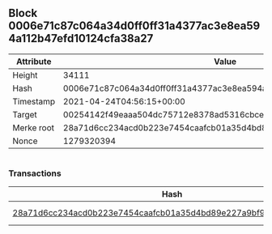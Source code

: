 ## Block 0006e71c87c064a34d0ff0ff31a4377ac3e8ea594a112b47efd10124cfa38a27

Attribute | Value
--- | ---
Height | 34111
Hash | 0006e71c87c064a34d0ff0ff31a4377ac3e8ea594a112b47efd10124cfa38a27
Timestamp | 2021-04-24T04:56:15+00:00
Target | 00254142f49eaaa504dc75712e8378ad5316cbcead634704b3734b6271167cc4
Merke root | 28a71d6cc234acd0b223e7454caafcb01a35d4bd89e227a9bf9e5b0d618d5728
Nonce | 1279320394

```

```

### Transactions

Hash | Amount
--- | ---
[28a71d6cc234acd0b223e7454caafcb01a35d4bd89e227a9bf9e5b0d618d5728](28a71d6cc234acd0b223e7454caafcb01a35d4bd89e227a9bf9e5b0d618d5728.md) | 10.00000000 SKEPTI 
